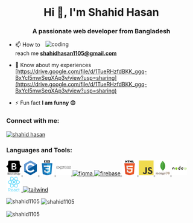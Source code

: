 <h1 align="center">Hi 👋, I'm Shahid Hasan</h1>
<h3 align="center">A passionate web developer from Bangladesh</h3>

<img align="right" width="400px" src="https://www.google.com/url?sa=i&url=https%3A%2F%2Fgfycat.com%2Fdiscover%2Fprogrammer-gifs&psig=AOvVaw0PPVGMZKeK3MrjndoiMNNm&ust=1687724814763000&source=images&cd=vfe&ved=0CBEQjRxqFwoTCKDG-oHf3P8CFQAAAAAdAAAAABAE" alt="coding">

- 📫 How to reach me **shahidhasan1105@gmail.com**

- 📄 Know about my experiences
[https://drive.google.com/file/d/1TueRHzfdBKK_ggq-BxYcI5mwSegXAp3v/view?usp=sharing](https://drive.google.com/file/d/1TueRHzfdBKK_ggq-BxYcI5mwSegXAp3v/view?usp=sharing)

- ⚡ Fun fact **I am funny 😊**

<h3 align="left">Connect with me:</h3>
<p align="left">
  <a href="https://linkedin.com/in/shahid hasan" target="blank"><img align="center"
      src="https://raw.githubusercontent.com/rahuldkjain/github-profile-readme-generator/master/src/images/icons/Social/linked-in-alt.svg"
      alt="shahid hasan" height="30" width="40" /></a>
</p>

<h3 align="left">Languages and Tools:</h3>
<p align="left"> <a href="https://getbootstrap.com" target="_blank" rel="noreferrer"> <img
      src="https://raw.githubusercontent.com/devicons/devicon/master/icons/bootstrap/bootstrap-plain-wordmark.svg"
      alt="bootstrap" width="40" height="40" /> </a> <a href="https://www.cprogramming.com/" target="_blank"
    rel="noreferrer"> <img src="https://raw.githubusercontent.com/devicons/devicon/master/icons/c/c-original.svg"
      alt="c" width="40" height="40" /> </a> <a href="https://www.w3schools.com/css/" target="_blank" rel="noreferrer">
    <img src="https://raw.githubusercontent.com/devicons/devicon/master/icons/css3/css3-original-wordmark.svg"
      alt="css3" width="40" height="40" /> </a> <a href="https://expressjs.com" target="_blank" rel="noreferrer"> <img
      src="https://raw.githubusercontent.com/devicons/devicon/master/icons/express/express-original-wordmark.svg"
      alt="express" width="40" height="40" /> </a> <a href="https://www.figma.com/" target="_blank" rel="noreferrer">
    <img src="https://www.vectorlogo.zone/logos/figma/figma-icon.svg" alt="figma" width="40" height="40" /> </a> <a
    href="https://firebase.google.com/" target="_blank" rel="noreferrer"> <img
      src="https://www.vectorlogo.zone/logos/firebase/firebase-icon.svg" alt="firebase" width="40" height="40" /> </a>
  <a href="https://www.w3.org/html/" target="_blank" rel="noreferrer"> <img
      src="https://raw.githubusercontent.com/devicons/devicon/master/icons/html5/html5-original-wordmark.svg"
      alt="html5" width="40" height="40" /> </a> <a href="https://developer.mozilla.org/en-US/docs/Web/JavaScript"
    target="_blank" rel="noreferrer"> <img
      src="https://raw.githubusercontent.com/devicons/devicon/master/icons/javascript/javascript-original.svg"
      alt="javascript" width="40" height="40" /> </a> <a href="https://www.mongodb.com/" target="_blank"
    rel="noreferrer"> <img
      src="https://raw.githubusercontent.com/devicons/devicon/master/icons/mongodb/mongodb-original-wordmark.svg"
      alt="mongodb" width="40" height="40" /> </a> <a href="https://nodejs.org" target="_blank" rel="noreferrer"> <img
      src="https://raw.githubusercontent.com/devicons/devicon/master/icons/nodejs/nodejs-original-wordmark.svg"
      alt="nodejs" width="40" height="40" /> </a> <a href="https://reactjs.org/" target="_blank" rel="noreferrer"> <img
      src="https://raw.githubusercontent.com/devicons/devicon/master/icons/react/react-original-wordmark.svg"
      alt="react" width="40" height="40" /> </a> <a href="https://tailwindcss.com/" target="_blank" rel="noreferrer">
    <img src="https://www.vectorlogo.zone/logos/tailwindcss/tailwindcss-icon.svg" alt="tailwind" width="40"
      height="40" /> </a> </p>

<p><img align="left"
    src="https://github-readme-stats.vercel.app/api/top-langs?username=shahid1105&show_icons=true&locale=en&layout=compact"
    alt="shahid1105" /></p>

<p>&nbsp;<img align="center"
    src="https://github-readme-stats.vercel.app/api?username=shahid1105&show_icons=true&locale=en" alt="shahid1105" />
</p>

<p><img align="center" src="https://github-readme-streak-stats.herokuapp.com/?user=shahid1105&" alt="shahid1105" /></p>
